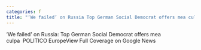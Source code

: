 ```yaml
---
categories: f
title: "‘We failed’ on Russia Top German Social Democrat offers mea culpa  POLITICO Europe"
---
```

‘We failed’ on Russia: Top German Social Democrat offers mea culpa&nbsp;&nbsp;POLITICO EuropeView Full Coverage on Google News